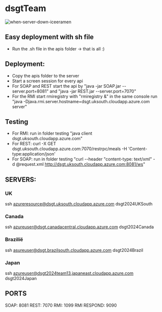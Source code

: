 # dsgtTeam

![when-server-down-iceeramen](https://github.com/sammm8989/dsgtTeam/assets/100788554/3bce5a48-b448-445b-8fbe-fd9a0562edf3)

## Easy deployment with sh file

- Run the .sh file in the apis folder -> that is all :)

## Deployment:

- Copy the apis folder to the server
- Start a screen session for every api
- For SOAP and REST start the api by "java -jar SOAP.jar --server.port=8081" and "java -jar REST.jar --server.port=7070"
- For the RMI start rmiregistry with "rmiregistry &" in the same console run "java -Djava.rmi.server.hostname=dsgt.uksouth.cloudapp.azure.com server"

## Testing
- For RMI: run in folder testing "java client dsgt.uksouth.cloudapp.azure.com"
- For REST: curl -X GET dsgt.uksouth.cloudapp.azure.com:7070/restrpc/meals -H 'Content-type:application/json'
- For SOAP: run in folder testing "curl --header "content-type: text/xml" -d @request.xml http://dsgt.uksouth.cloudapp.azure.com:8081/ws"


## SERVERS:
### UK
ssh azureresource@dsgt.uksouth.cloudapp.azure.com
dsgt2024UKSouth

### Canada
ssh azureuser@dsgt.canadacentral.cloudapp.azure.com
dsgt2024Canada

### Brazilië
ssh asureuser@dsgt.brazilsouth.cloudapp.azure.com
dsgt2024Brazil

### Japan
ssh azureuser@dsgt2024team13.japaneast.cloudapp.azure.com
dsgt2024Japan

## PORTS
SOAP: 8081
REST: 7070
RMI: 1099
RMI RESPOND: 9090
